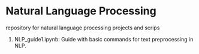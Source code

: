 # Natural Language Processing
repository for natural language processing projects and scrips

1. NLP_guide1.ipynb: Guide with basic commands for text preprocessing in NLP.
